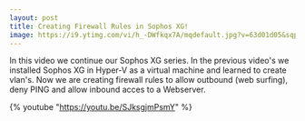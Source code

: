 ```yaml
---
layout: post
title: Creating Firewall Rules in Sophos XG!
image: https://i9.ytimg.com/vi/h_-DWfkqx7A/mqdefault.jpg?v=63d01d05&sqp=CMzFq68G&rs=AOn4CLD8xuQbWMssBe4AgHVuaSgZrvf3eA
---
```


In this video we continue our Sophos XG series. In the previous video's we installed Sophos XG in Hyper-V as a virtual machine and learned to create vlan's.
Now we are creating firewall rules to allow outbound (web surfing), deny PING and allow inbound acces to a Webserver.

{% youtube "https://youtu.be/SJksgjmPsmY" %}
